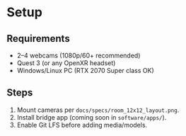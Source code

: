 # Setup

## Requirements
- 2–4 webcams (1080p/60+ recommended)
- Quest 3 (or any OpenXR headset)
- Windows/Linux PC (RTX 2070 Super class OK)

## Steps
1. Mount cameras per `docs/specs/room_12x12_layout.png`.
2. Install bridge app (coming soon in `software/apps/`).
3. Enable Git LFS before adding media/models.
